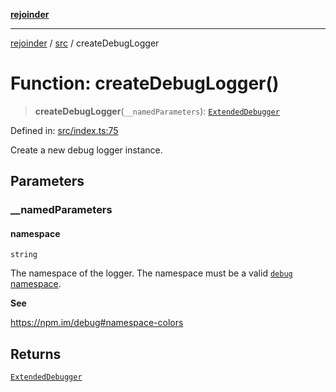 [**rejoinder**](../../README.md)

***

[rejoinder](../../README.md) / [src](../README.md) / createDebugLogger

# Function: createDebugLogger()

> **createDebugLogger**(`__namedParameters`): [`ExtendedDebugger`](../interfaces/ExtendedDebugger.md)

Defined in: [src/index.ts:75](https://github.com/Xunnamius/rejoinder/blob/f0345f969b3e8ccfc9a4dc96e3a670ff5e335f69/src/index.ts#L75)

Create a new debug logger instance.

## Parameters

### \_\_namedParameters

#### namespace

`string`

The namespace of the logger. The namespace must be a valid [`debug`
namespace](https://npm.im/debug#namespace-colors).

**See**

https://npm.im/debug#namespace-colors

## Returns

[`ExtendedDebugger`](../interfaces/ExtendedDebugger.md)
